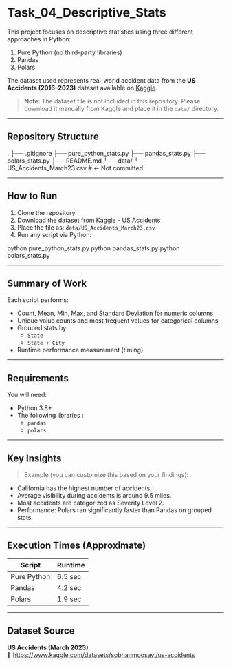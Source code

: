 # Task_04_Descriptive_Stats

This project focuses on descriptive statistics using three different approaches in Python:

1. Pure Python (no third-party libraries)
2. Pandas
3. Polars

The dataset used represents real-world accident data from the **US Accidents (2016–2023)** dataset available on [Kaggle](https://www.kaggle.com/datasets/sobhanmoosavi/us-accidents).

> **Note**: The dataset file is not included in this repository. Please download it manually from Kaggle and place it in the `data/` directory.

---

## Repository Structure


.
├── .gitignore
├── pure_python_stats.py
├── pandas_stats.py
├── polars_stats.py
├── README.md
└── data/
    └── US_Accidents_March23.csv  # ← Not committed


---

## How to Run

1. Clone the repository
2. Download the dataset from [Kaggle - US Accidents](https://www.kaggle.com/datasets/sobhanmoosavi/us-accidents)
3. Place the file as: `data/US_Accidents_March23.csv`
4. Run any script via Python:


python pure_python_stats.py
python pandas_stats.py
python polars_stats.py

---

## Summary of Work

Each script performs:

- Count, Mean, Min, Max, and Standard Deviation for numeric columns
- Unique value counts and most frequent values for categorical columns
- Grouped stats by:
  - `State`
  - `State + City`
- Runtime performance measurement (timing)

---

##  Requirements

You will need:

- Python 3.8+
- The following libraries :
  - `pandas`
  - `polars`

---

## Key Insights

> Example (you can customize this based on your findings):

- California has the highest number of accidents.
- Average visibility during accidents is around 9.5 miles.
- Most accidents are categorized as Severity Level 2.
- Performance: Polars ran significantly faster than Pandas on grouped stats.

---

## Execution Times (Approximate)

| Script              | Runtime |
|---------------------|---------|
| Pure Python         | 6.5 sec |
| Pandas              | 4.2 sec |
| Polars              | 1.9 sec |

---

## Dataset Source

**US Accidents (March 2023)**  
🔗 https://www.kaggle.com/datasets/sobhanmoosavi/us-accidents

